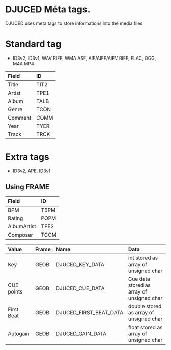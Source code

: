 # DJUCED Méta tags.

DJUCED uses meta tags to store informations into the media files
# Standard tag
* ID3v2, ID3v1, WAV RIFF, WMA ASF, AIF/AIFF/AIFV RIFF, FLAC, OGG, M4A MP4

|Field| ID |
|:--------|:-------|
| Title |TIT2|
| Artist|TPE1|
| Album |TALB|
| Genre |TCON|
| Comment |COMM|
| Year|TYER|
| Track |TRCK|

# Extra tags
* ID3v2, APE, ID3v1
## Using FRAME

|Field| ID |
|:------------|:-------|
| BPM |TBPM| (BPM as string)
| Rating|POPM|
| AlbumArtist |TPE2|
| Composer|TCOM|


|Value | Frame | Name | Data|
|:-----|:------|:-----|:----|
| Key| GEOB| DJUCED_KEY_DATA| int stored as array of unsigned char|
| CUE points | GEOB| DJUCED_CUE_DATA| Cue data stored as array of unsigned char | (see Cue Data)
| First Beat | GEOB| DJUCED_FIRST_BEAT_DATA | double stored as array of unsigned char |
| Autogain | GEOB| DJUCED_GAIN_DATA | float stored as array of unsigned char|





